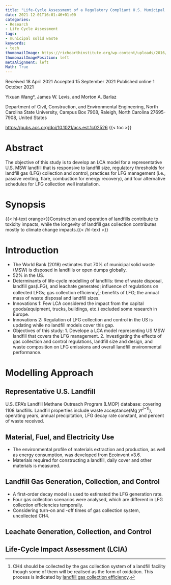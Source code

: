 ```yaml
---
title: "Life-Cycle Assessment of a Regulatory Compliant U.S. Municipal Solid Waste Landfill"
date: 2021-12-01T16:01:46+01:00
categories:
- Research
- Life Cycle Assessment
tags:
- municipal solid waste
keywords:
- tech
thumbnailImage: https://richearthinstitute.org/wp-content/uploads/2016/10/images.jpg
thumbnailImagePosition: left
metaAlignment: left
Math: True
---
```


<!--more-->
Received 18 April 2021
Accepted 15 September 2021
Published online 1 October 2021

Yixuan Wang*, James W. Levis, and Morton A. Barlaz

Department of Civil, Construction, and Environmental Engineering, North Carolina State University, Campus Box 7908, Raleigh, North Carolina 27695-7908, United States

https://pubs.acs.org/doi/10.1021/acs.est.1c02526
{{< toc >}}

# Abstract

The objective of this study is to develop an LCA model for a representative U.S. MSW landfill that is responsive to landfill size, regulatory thresholds for landfill gas (LFG) collection and control, practices for LFG management (i.e., passive venting, flare, combustion for energy recovery), and four alternative schedules for LFG collection well installation.

# Synopsis

{{< hl-text orange>}}Construction and operation of landfills contribute to toxicity impacts, while the longevity of landfill gas collection contributes mostly to climate change impacts.{{< /hl-text >}}

# Introduction

* The World Bank (2018) estimates that 70% of municipal solid waste (MSW) is disposed in landfills or open dumps globally.
* 52% in the US.
* Determinants of life-cycle modelling of landfills: time of waste disposal, landfill gas(LFG), and leachate generated; influence of regulations on collected LFGs; gas collection efficiency[^gce]; benefits of LFG; the annual mass of waste disposal and landfill sizes.
* Innovations 1: Few LCA considered the impact from the capital goods(equipment, trucks, buildings, etc.) excluded some research in Europe.
* Innovations 2:  Regulation of LFG collection and control in the US is updating while no landfill models cover this gap.
* Objectives of this study: 1. Develope a LCA model representing US MSW landfill that covers the LFG management. 2. Investigating the effects of gas collection and control regulations, landfill size and design, and waste composition on LFG emissions and overall landfill environmental performance.

# Modelling Approach

## Representative U.S. Landfill
U.S. EPA’s Landfill Methane Outreach Program (LMOP) database: covering 1108 landfills. Landfill properties include waste acceptance(Mg $yr^[-1]$), operating years, annual precipitation, LFG decay rate constant, and percent of waste received.

## Material, Fuel, and Electricity Use

* The environmental profile of materials extraction and production, as well as energy consumption, was developed from Ecoinvent v3.6.
* Materials required for constructing a landfill, daily cover and other materials is measured.

## Landfill Gas Generation, Collection, and Control

* A first-order decay model is used to estimated the LFG generation rate.
* Four gas collection scenarios were analysed, which are different in LFG collection efficiencies temporally.
* Considering turn-on and -off times of gas collection system, uncollected CH4.

## Leachate Generation, Collection, and Control
## Life-Cycle Impact Assessment (LCIA)










[^gce]: CH4 should be collected by the gas collection system of a landfill facility though some of them will be realised as the form of oxidation. This process is indicated by [landfill gas collection efficiency](https://www.tandfonline.com/doi/pdf/10.3155/1047-3289.59.12.1399).
